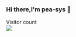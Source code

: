 ### Hi there,I'm pea-sys 👋

<p align="left"> 
  Visitor count<br>
  <img src="https://profile-counter.glitch.me/pea-sys/count.svg" />
</p>

